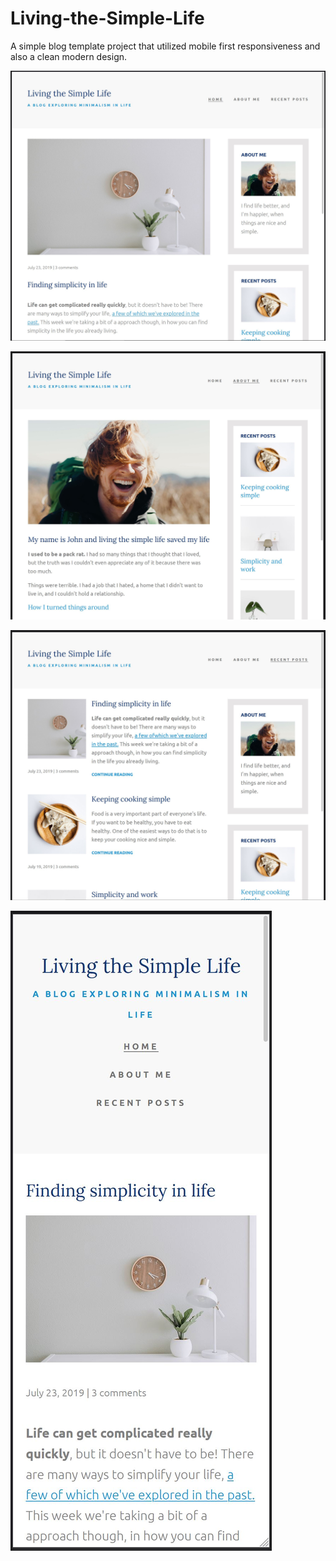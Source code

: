 # Living-the-Simple-Life

A simple blog template project that utilized mobile first responsiveness and also a clean modern design.

![Screenshot 1](/assets/screenshot-1.jpg)

![Screenshot 2](/assets/screenshot-2.jpg)

![Screenshot 3](/assets/screenshot-3.jpg)

![Screenshot 4](/assets/screenshot-4.jpg)
